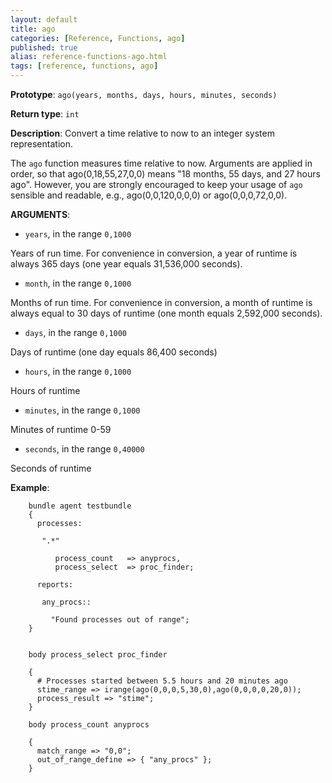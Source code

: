 ```yaml
---
layout: default
title: ago
categories: [Reference, Functions, ago]
published: true
alias: reference-functions-ago.html
tags: [reference, functions, ago]
---
```


**Prototype**: `ago(years, months, days, hours, minutes, seconds)`

**Return type**: `int`

**Description**: Convert a time relative to now to an integer system representation.

The `ago` function measures time relative to now. Arguments are applied
in order, so that ago(0,18,55,27,0,0) means "18 months, 55 days, and 27
hours ago". However, you are strongly encouraged to keep your usage of
`ago` sensible and readable, e.g., ago(0,0,120,0,0,0) or
ago(0,0,0,72,0,0).

**ARGUMENTS**:

* `years`, in the range `0,1000`

Years of run time. For convenience in conversion, a year of runtime is
always 365 days (one year equals 31,536,000 seconds).   

* `month`, in the range `0,1000`

Months of run time. For convenience in conversion, a month of runtime is
always equal to 30 days of runtime (one month equals 2,592,000 seconds).

* `days`, in the range `0,1000`

Days of runtime (one day equals 86,400 seconds)   

* `hours`, in the range `0,1000`

Hours of runtime   

* `minutes`, in the range `0,1000`

Minutes of runtime 0-59   

* `seconds`, in the range `0,40000`

Seconds of runtime

**Example**:

```cf3
    bundle agent testbundle
    {
      processes:

       ".*"

          process_count   => anyprocs,
          process_select  => proc_finder;

      reports:

       any_procs::

         "Found processes out of range";
    }


    body process_select proc_finder

    {
      # Processes started between 5.5 hours and 20 minutes ago
      stime_range => irange(ago(0,0,0,5,30,0),ago(0,0,0,0,20,0));
      process_result => "stime";
    }

    body process_count anyprocs

    {
      match_range => "0,0";
      out_of_range_define => { "any_procs" };
    }
```

